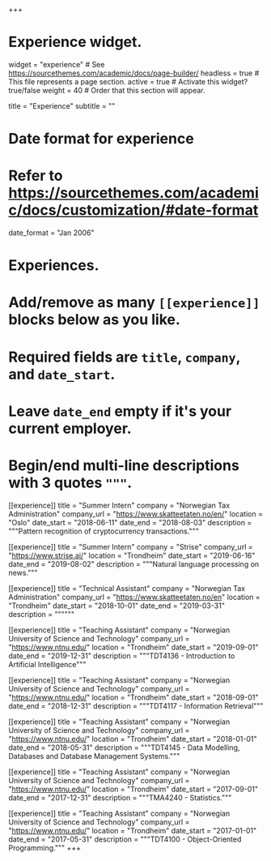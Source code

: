 +++
# Experience widget.
widget = "experience"  # See https://sourcethemes.com/academic/docs/page-builder/
headless = true  # This file represents a page section.
active = true  # Activate this widget? true/false
weight = 40  # Order that this section will appear.

title = "Experience"
subtitle = ""

# Date format for experience
#   Refer to https://sourcethemes.com/academic/docs/customization/#date-format
date_format = "Jan 2006"

# Experiences.
#   Add/remove as many `[[experience]]` blocks below as you like.
#   Required fields are `title`, `company`, and `date_start`.
#   Leave `date_end` empty if it's your current employer.
#   Begin/end multi-line descriptions with 3 quotes `"""`.
[[experience]]
  title = "Summer Intern"
  company = "Norwegian Tax Administration"
  company_url = "https://www.skatteetaten.no/en/"
  location = "Oslo"
  date_start = "2018-06-11"
  date_end = "2018-08-03"
  description = """Pattern recognition of cryptocurrency transactions."""

[[experience]]
  title = "Summer Intern"
  company = "Strise"
  company_url = "https://www.strise.ai/"
  location = "Trondheim"
  date_start = "2019-06-16"
  date_end = "2019-08-02"
  description = """Natural language processing on news."""

[[experience]]
  title = "Technical Assistant"
  company = "Norwegian Tax Administration"
  company_url = "https://www.skatteetaten.no/en"
  location = "Trondheim"
  date_start = "2018-10-01"
  date_end = "2019-03-31"
  description = """"""
  
[[experience]]
  title = "Teaching Assistant"
  company = "Norwegian University of Science and Technology"
  company_url = "https://www.ntnu.edu/"
  location = "Trondheim"
  date_start = "2019-09-01"
  date_end = "2019-12-31"
  description = """TDT4136 - Introduction to Artificial Intelligence"""

[[experience]]
  title = "Teaching Assistant"
  company = "Norwegian University of Science and Technology"
  company_url = "https://www.ntnu.edu/"
  location = "Trondheim"
  date_start = "2018-09-01"
  date_end = "2018-12-31"
  description = """TDT4117 - Information Retrieval"""
  
[[experience]]
  title = "Teaching Assistant"
  company = "Norwegian University of Science and Technology"
  company_url = "https://www.ntnu.edu/"
  location = "Trondheim"
  date_start = "2018-01-01"
  date_end = "2018-05-31"
  description = """TDT4145 - Data Modelling, Databases and Database Management Systems."""
  
[[experience]]
  title = "Teaching Assistant"
  company = "Norwegian University of Science and Technology"
  company_url = "https://www.ntnu.edu/"
  location = "Trondheim"
  date_start = "2017-09-01"
  date_end = "2017-12-31"
  description = """TMA4240 - Statistics."""
  
[[experience]]
  title = "Teaching Assistant"
  company = "Norwegian University of Science and Technology"
  company_url = "https://www.ntnu.edu/"
  location = "Trondheim"
  date_start = "2017-01-01"
  date_end = "2017-05-31"
  description = """TDT4100 - Object-Oriented Programming."""
+++
